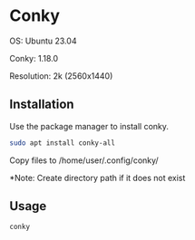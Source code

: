 # Conky

OS: Ubuntu 23.04

Conky: 1.18.0

Resolution: 2k (2560x1440)

## Installation

Use the package manager to install conky.

```bash
sudo apt install conky-all
```
Copy files to /home/user/.config/conky/

*Note: Create directory path if it does not exist

## Usage

```bash
conky

```